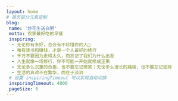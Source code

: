 ```yaml
---
layout: home
# 首页部分元素定制
blog:
 name: '炒花生送白粥'
 motto: 农家最好吃的早餐
 inspiring:
  - 无论你有多好，总会有不珍惜你的人🎨
  - 唯有读书和赚钱，才是一个人最好的修行
  - 千万不要因为走得太久，而忘记了我们为什么出发
  - 人生就像一场修行，你不可能一开始就修成正果
  - 无论多么沉重的负担，也不要忘记微笑；无论多么漫长的路程，也不要忘记坚持
  - 生活的真谛不在繁华，而在于淡泊
 # 设置 inspiringTimeout 可以实现自动切换
 inspiringTimeout: 4000
 pageSize: 6
---
```

